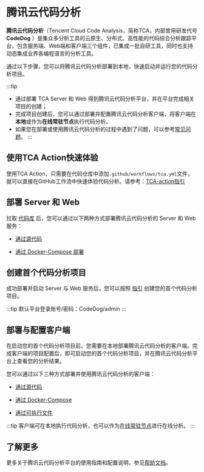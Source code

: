 # 腾讯云代码分析

**腾讯云代码分析**（Tencent Cloud Code Analysis，简称TCA，内部曾用研发代号 **CodeDog** ）是集众多分析工具的云原生、分布式、高性能的代码综合分析跟踪平台，包含服务端、Web端和客户端三个组件，已集成一批自研工具，同时也支持动态集成业界各编程语言的分析工具。

通过以下步骤，您可以将腾讯云代码分析部署到本地，快速启动并运行您的代码分析项目。

:::tip

- 通过部署 TCA Server 和 Web 得到腾讯云代码分析平台，并在平台完成相关项目的创建；
- 完成项目创建后，您可以通过部署并配置腾讯云代码分析客户端，将客户端在**本地**或作为**在线常驻节点**执行代码分析。
- 如果您在部署或使用腾讯云代码分析的过程中遇到了问题，可以参考[常见问题](FAQ.md)。
:::

## 使用TCA Action快速体验
使用TCA Action，只需要在代码仓库中添加`.github/workflows/tca.yml`文件，就可以直接在GitHub工作流中快速体验代码分析。请参考：[TCA-action指引](https://github.com/TCATools/TCA-action/blob/main/README.md)

## 部署 Server 和 Web

拉取 [代码库](https://github.com/Tencent/CodeAnalysis) 后，您可以通过以下两种方式部署腾讯云代码分析的 Server 和 Web 服务：

- [通过源代码](./deploySever.md#通过源代码)

- [通过 Docker-Compose 部署](./deploySever.md#通过docker-compose)

## 创建首个代码分析项目

成功部署并启动 Server 与 Web 服务后，您可以按照 [指引](./initRepo.md) 创建您的首个代码分析项目。

:::tip
默认平台登录账号/密码：CodeDog/admin
:::

## 部署与配置客户端

在启动您的首个代码分析项目前，您需要在本地部署腾讯云代码分析的客户端。完成客户端的项目配置后，即可启动您的首个代码分析项目，并在腾讯云代码分析平台上查看您的分析结果。

您可以通过以下三种方式部署并使用腾讯云代码分析的客户端：

- [通过源代码](./deployClient.md#通过源代码)

- [通过 Docker-Compose](./deployClient.md#通过docker-compose)

- [通过可执行文件](./deployClient.md#通过可执行文件)

:::tip
客户端可在本地执行代码分析，也可以作为[在线常驻节点](../advanced/任务分布式执行.md)进行在线分析。
:::

## 了解更多

更多关于腾讯云代码分析平台的使用指南和配置说明，参见[帮助文档](../guide/README.md)。
